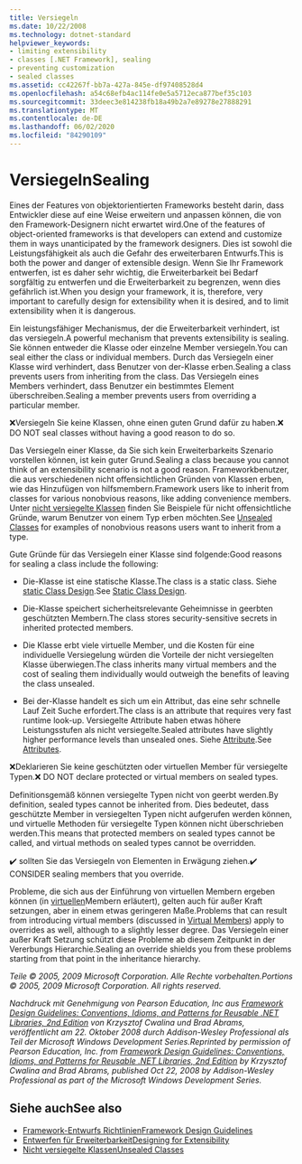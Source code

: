 ```yaml
---
title: Versiegeln
ms.date: 10/22/2008
ms.technology: dotnet-standard
helpviewer_keywords:
- limiting extensibility
- classes [.NET Framework], sealing
- preventing customization
- sealed classes
ms.assetid: cc42267f-bb7a-427a-845e-df97408528d4
ms.openlocfilehash: a54c68efb4ac114fe0e5a5712eca877bef35c103
ms.sourcegitcommit: 33deec3e814238fb18a49b2a7e89278e27888291
ms.translationtype: MT
ms.contentlocale: de-DE
ms.lasthandoff: 06/02/2020
ms.locfileid: "84290109"
---
```

# <a name="sealing"></a><span data-ttu-id="51175-102">Versiegeln</span><span class="sxs-lookup"><span data-stu-id="51175-102">Sealing</span></span>
<span data-ttu-id="51175-103">Eines der Features von objektorientierten Frameworks besteht darin, dass Entwickler diese auf eine Weise erweitern und anpassen können, die von den Framework-Designern nicht erwartet wird.</span><span class="sxs-lookup"><span data-stu-id="51175-103">One of the features of object-oriented frameworks is that developers can extend and customize them in ways unanticipated by the framework designers.</span></span> <span data-ttu-id="51175-104">Dies ist sowohl die Leistungsfähigkeit als auch die Gefahr des erweiterbaren Entwurfs.</span><span class="sxs-lookup"><span data-stu-id="51175-104">This is both the power and danger of extensible design.</span></span> <span data-ttu-id="51175-105">Wenn Sie Ihr Framework entwerfen, ist es daher sehr wichtig, die Erweiterbarkeit bei Bedarf sorgfältig zu entwerfen und die Erweiterbarkeit zu begrenzen, wenn dies gefährlich ist.</span><span class="sxs-lookup"><span data-stu-id="51175-105">When you design your framework, it is, therefore, very important to carefully design for extensibility when it is desired, and to limit extensibility when it is dangerous.</span></span>

 <span data-ttu-id="51175-106">Ein leistungsfähiger Mechanismus, der die Erweiterbarkeit verhindert, ist das versiegeln.</span><span class="sxs-lookup"><span data-stu-id="51175-106">A powerful mechanism that prevents extensibility is sealing.</span></span> <span data-ttu-id="51175-107">Sie können entweder die Klasse oder einzelne Member versiegeln.</span><span class="sxs-lookup"><span data-stu-id="51175-107">You can seal either the class or individual members.</span></span> <span data-ttu-id="51175-108">Durch das Versiegeln einer Klasse wird verhindert, dass Benutzer von der-Klasse erben.</span><span class="sxs-lookup"><span data-stu-id="51175-108">Sealing a class prevents users from inheriting from the class.</span></span> <span data-ttu-id="51175-109">Das Versiegeln eines Members verhindert, dass Benutzer ein bestimmtes Element überschreiben.</span><span class="sxs-lookup"><span data-stu-id="51175-109">Sealing a member prevents users from overriding a particular member.</span></span>

 <span data-ttu-id="51175-110">❌Versiegeln Sie keine Klassen, ohne einen guten Grund dafür zu haben.</span><span class="sxs-lookup"><span data-stu-id="51175-110">❌ DO NOT seal classes without having a good reason to do so.</span></span>

 <span data-ttu-id="51175-111">Das Versiegeln einer Klasse, da Sie sich kein Erweiterbarkeits Szenario vorstellen können, ist kein guter Grund.</span><span class="sxs-lookup"><span data-stu-id="51175-111">Sealing a class because you cannot think of an extensibility scenario is not a good reason.</span></span> <span data-ttu-id="51175-112">Frameworkbenutzer, die aus verschiedenen nicht offensichtlichen Gründen von Klassen erben, wie das Hinzufügen von hilfsmembern.</span><span class="sxs-lookup"><span data-stu-id="51175-112">Framework users like to inherit from classes for various nonobvious reasons, like adding convenience members.</span></span> <span data-ttu-id="51175-113">Unter [nicht versiegelte Klassen](unsealed-classes.md) finden Sie Beispiele für nicht offensichtliche Gründe, warum Benutzer von einem Typ erben möchten.</span><span class="sxs-lookup"><span data-stu-id="51175-113">See [Unsealed Classes](unsealed-classes.md) for examples of nonobvious reasons users want to inherit from a type.</span></span>

 <span data-ttu-id="51175-114">Gute Gründe für das Versiegeln einer Klasse sind folgende:</span><span class="sxs-lookup"><span data-stu-id="51175-114">Good reasons for sealing a class include the following:</span></span>

- <span data-ttu-id="51175-115">Die-Klasse ist eine statische Klasse.</span><span class="sxs-lookup"><span data-stu-id="51175-115">The class is a static class.</span></span> <span data-ttu-id="51175-116">Siehe [static Class Design](static-class.md).</span><span class="sxs-lookup"><span data-stu-id="51175-116">See [Static Class Design](static-class.md).</span></span>

- <span data-ttu-id="51175-117">Die-Klasse speichert sicherheitsrelevante Geheimnisse in geerbten geschützten Membern.</span><span class="sxs-lookup"><span data-stu-id="51175-117">The class stores security-sensitive secrets in inherited protected members.</span></span>

- <span data-ttu-id="51175-118">Die Klasse erbt viele virtuelle Member, und die Kosten für eine individuelle Versiegelung würden die Vorteile der nicht versiegelten Klasse überwiegen.</span><span class="sxs-lookup"><span data-stu-id="51175-118">The class inherits many virtual members and the cost of sealing them individually would outweigh the benefits of leaving the class unsealed.</span></span>

- <span data-ttu-id="51175-119">Bei der-Klasse handelt es sich um ein Attribut, das eine sehr schnelle Lauf Zeit Suche erfordert.</span><span class="sxs-lookup"><span data-stu-id="51175-119">The class is an attribute that requires very fast runtime look-up.</span></span> <span data-ttu-id="51175-120">Versiegelte Attribute haben etwas höhere Leistungsstufen als nicht versiegelte.</span><span class="sxs-lookup"><span data-stu-id="51175-120">Sealed attributes have slightly higher performance levels than unsealed ones.</span></span> <span data-ttu-id="51175-121">Siehe [Attribute](attributes.md).</span><span class="sxs-lookup"><span data-stu-id="51175-121">See [Attributes](attributes.md).</span></span>

 <span data-ttu-id="51175-122">❌Deklarieren Sie keine geschützten oder virtuellen Member für versiegelte Typen.</span><span class="sxs-lookup"><span data-stu-id="51175-122">❌ DO NOT declare protected or virtual members on sealed types.</span></span>

 <span data-ttu-id="51175-123">Definitionsgemäß können versiegelte Typen nicht von geerbt werden.</span><span class="sxs-lookup"><span data-stu-id="51175-123">By definition, sealed types cannot be inherited from.</span></span> <span data-ttu-id="51175-124">Dies bedeutet, dass geschützte Member in versiegelten Typen nicht aufgerufen werden können, und virtuelle Methoden für versiegelte Typen können nicht überschrieben werden.</span><span class="sxs-lookup"><span data-stu-id="51175-124">This means that protected members on sealed types cannot be called, and virtual methods on sealed types cannot be overridden.</span></span>

 <span data-ttu-id="51175-125">✔️ sollten Sie das Versiegeln von Elementen in Erwägung ziehen.</span><span class="sxs-lookup"><span data-stu-id="51175-125">✔️ CONSIDER sealing members that you override.</span></span>

 <span data-ttu-id="51175-126">Probleme, die sich aus der Einführung von virtuellen Membern ergeben können (in [virtuellen](virtual-members.md)Membern erläutert), gelten auch für außer Kraft setzungen, aber in einem etwas geringeren Maße.</span><span class="sxs-lookup"><span data-stu-id="51175-126">Problems that can result from introducing virtual members (discussed in [Virtual Members](virtual-members.md)) apply to overrides as well, although to a slightly lesser degree.</span></span> <span data-ttu-id="51175-127">Das Versiegeln einer außer Kraft Setzung schützt diese Probleme ab diesem Zeitpunkt in der Vererbungs Hierarchie.</span><span class="sxs-lookup"><span data-stu-id="51175-127">Sealing an override shields you from these problems starting from that point in the inheritance hierarchy.</span></span>

 <span data-ttu-id="51175-128">*Teile © 2005, 2009 Microsoft Corporation. Alle Rechte vorbehalten.*</span><span class="sxs-lookup"><span data-stu-id="51175-128">*Portions © 2005, 2009 Microsoft Corporation. All rights reserved.*</span></span>

 <span data-ttu-id="51175-129">*Nachdruck mit Genehmigung von Pearson Education, Inc aus [Framework Design Guidelines: Conventions, Idioms, and Patterns for Reusable .NET Libraries, 2nd Edition](https://www.informit.com/store/framework-design-guidelines-conventions-idioms-and-9780321545619) von Krzysztof Cwalina und Brad Abrams, veröffentlicht am 22. Oktober 2008 durch Addison-Wesley Professional als Teil der Microsoft Windows Development Series.*</span><span class="sxs-lookup"><span data-stu-id="51175-129">*Reprinted by permission of Pearson Education, Inc. from [Framework Design Guidelines: Conventions, Idioms, and Patterns for Reusable .NET Libraries, 2nd Edition](https://www.informit.com/store/framework-design-guidelines-conventions-idioms-and-9780321545619) by Krzysztof Cwalina and Brad Abrams, published Oct 22, 2008 by Addison-Wesley Professional as part of the Microsoft Windows Development Series.*</span></span>

## <a name="see-also"></a><span data-ttu-id="51175-130">Siehe auch</span><span class="sxs-lookup"><span data-stu-id="51175-130">See also</span></span>

- [<span data-ttu-id="51175-131">Framework-Entwurfs Richtlinien</span><span class="sxs-lookup"><span data-stu-id="51175-131">Framework Design Guidelines</span></span>](index.md)
- [<span data-ttu-id="51175-132">Entwerfen für Erweiterbarkeit</span><span class="sxs-lookup"><span data-stu-id="51175-132">Designing for Extensibility</span></span>](designing-for-extensibility.md)
- [<span data-ttu-id="51175-133">Nicht versiegelte Klassen</span><span class="sxs-lookup"><span data-stu-id="51175-133">Unsealed Classes</span></span>](unsealed-classes.md)
